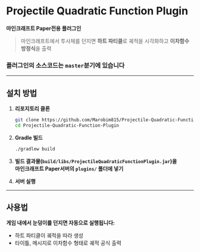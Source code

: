 # Projectile Quadratic Function Plugin
**마인크래프트 Paper전용 플러그인**

> 마인크래프트에서 투사체를 던지면 **하트 파티클**로 궤적을 시각화하고 **이차함수 방정식**을 출력

### 플러그인의 소스코드는 `master`분기에 있습니다

---

## 설치 방법

1. **리포지토리 클론**

    ```bash
    git clone https://github.com/Marobim815/Projectile-Quadratic-Function-Plugin.git
    cd Projectile-Quadratic-Function-Plugin
    ```

2. **Gradle 빌드**

    ```bash
    ./gradlew build
    ```

3. **빌드 결과물(`build/libs/ProjectileQuadraticFunctionPlugin.jar`)을  
   마인크래프트 Paper서버의 `plugins/` 폴더에 넣기**

4. **서버 실행**

---

## 사용법

**게임 내에서 눈덩이를 던지면 자동으로 실행됩니다:**

- 하트 파티클이 궤적을 따라 생성
- 타이틀, 메시지로 이차함수 형태로 궤적 공식 출력